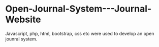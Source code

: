 # Open-Journal-System---Journal-Website
Javascript, php, html, bootstrap, css etc were used to develop an open jounral system.
